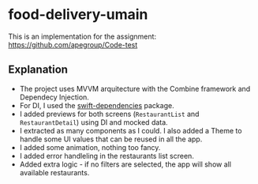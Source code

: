 # food-delivery-umain
 
This is an implementation for the assignment: https://github.com/apegroup/Code-test

## Explanation
- The project uses MVVM arquitecture with the Combine framework and Dependecy Injection.
- For DI, I used the [swift-dependencies](https://github.com/pointfreeco/swift-dependencies) package.
- I added previews for both screens (`RestaurantList` and `RestaurantDetail`) using DI and mocked data.
- I extracted as many components as I could. I also added a Theme to handle some UI values that can be reused in all the app.
- I added some animation, nothing too fancy. 
- I added error handleling in the restaurants list screen.
- Added extra logic - if no filters are selected, the app will show all available restaurants.
